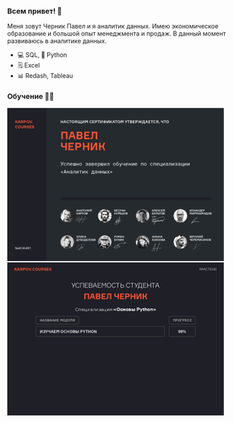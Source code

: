 ### Всем привет! 👋

Меня зовут Черник Павел и я аналитик данных. Имею экономическое образование и большой опыт менеджмента и продаж. В данный момент развиваюсь в аналитике данных.

- :computer: SQL, :snake: Python
- :spiral_notepad: Excel
- :bar_chart: Redash, Tableau




### Обучение :man_student:


<div>
<a href="https://lab.karpov.courses/certificate/d760fa86-0e65-40bf-8d8d-4455fe5061f9/" target="_blank"><img src="https://github.com/paulchernik/paulchernik/blob/main/Karpov_analyst.jpg?raw=true" title="Karpov_analyst" alt="Karpov_analyst" width="498" height="352"></a>&nbsp;
<a href="https://lab.karpov.courses/certificate/48184da5-bfd8-43f7-bb84-705cb8dafc73/" target="_blank"><img src="https://github.com/paulchernik/paulchernik/blob/main/Karpov_python.jpg?raw=true" title="Karpov_python" alt="Karpov_python" width="498" height="352"></a>&nbsp;
</div>

